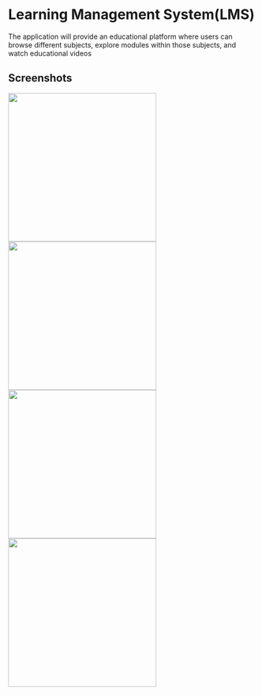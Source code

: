 # Learning Management System(LMS)
 The application will provide an educational platform  where users can browse different subjects, explore modules within those subjects, and watch  educational videos

## Screenshots
<img src="https://github.com/user-attachments/assets/ed8449eb-9a5f-4cf1-88ca-07fa61fcdcca" width="300" />

<img src="https://github.com/user-attachments/assets/303610fe-8b61-43e5-896c-86d45b79de91" width="300" />

<img src="https://github.com/user-attachments/assets/ef5853d6-dbca-42f2-8a82-2f5911536068" width="300" />

<img src="https://github.com/user-attachments/assets/fe0bc4f0-5cf0-4df8-979f-19121153746c" width="300" />

